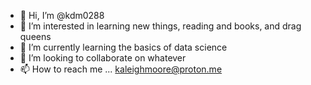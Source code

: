 - 👋 Hi, I’m @kdm0288
- 👀 I’m interested in learning new things, reading and books, and drag queens
- 🌱 I’m currently learning the basics of data science
- 💞️ I’m looking to collaborate on whatever
- 📫 How to reach me ... kaleighmoore@proton.me

<!---
kdm0288/kdm0288 is a ✨ special ✨ repository because its `README.md` (this file) appears on your GitHub profile.
You can click the Preview link to take a look at your changes.
--->

